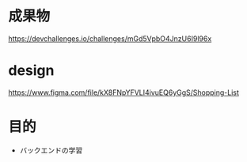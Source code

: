 

# 成果物

https://devchallenges.io/challenges/mGd5VpbO4JnzU6I9l96x


# design
https://www.figma.com/file/kX8FNpYFVLI4ivuEQ6yGgS/Shopping-List

# 目的

- バックエンドの学習
